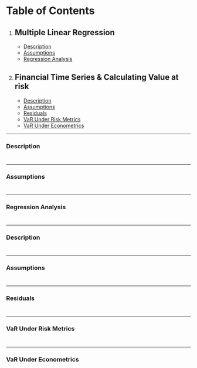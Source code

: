 # Table of Contents
1. ## Multiple Linear Regression
      * [Description](#Description)
      * [Assumptions](#Assumptions)
      * [Regression Analysis](#Regression-Analysis)     
2. ## Financial Time Series & Calculating Value at risk
      * [Description](#Description)
      * [Assumptions](#Assumptions)
      * [Residuals](#Residuals)
      * [VaR Under Risk Metrics](#VaR-Under-Risk-Metrics)
      * [VaR Under Econometrics](#VaR-Under-Econometrics)
 ---          
### Description
#

---
### Assumptions
#

---
### Regression Analysis
#

---
### Description
#

---
### Assumptions
#

---
### Residuals
#

---
### VaR Under Risk Metrics
#

---
### VaR Under Econometrics

